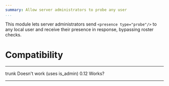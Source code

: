 ```yaml
---
summary: Allow server administrators to probe any user
...
```


This module lets server administrators send `<presence type="probe"/>`
to any local user and receive their presence in response, bypassing
roster checks.

Compatibility
=============

  ------- --------------
  trunk   Doesn't work (uses is_admin)
  0.12    Works?
  ------- --------------

